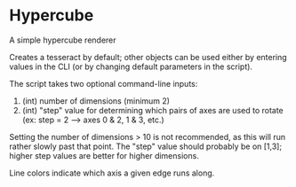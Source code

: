 # Hypercube
A simple hypercube renderer

Creates a tesseract by default;
other objects can be used either by entering values in the CLI (or by changing default parameters in the script).

The script takes two optional command-line inputs:
1. (int) number of dimensions (minimum 2)
2. (int) "step" value for determining which pairs of axes are used to rotate (ex: step = 2 --> axes 0 & 2, 1 & 3, etc.)

Setting the number of dimensions > 10 is not recommended, as this will run rather slowly past that point.
The "step" value should probably be on [1,3]; higher step values are better for higher dimensions.

Line colors indicate which axis a given edge runs along.
